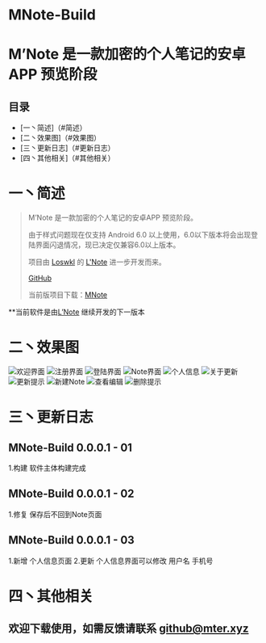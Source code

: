 # MNote-Build
M’Note 是一款加密的个人笔记的安卓APP 预览阶段
==============


## 目录
* [一丶简述]（#简述）
* [二丶效果图]（#效果图）
* [三丶更新日志]（#更新日志）
* [四丶其他相关]（#其他相关）

# 一丶简述
>M’Note 是一款加密的个人笔记的安卓APP 预览阶段。
>
>由于样式问题现在仅支持 Android 6.0 以上使用，6.0以下版本将会出现登陆界面闪退情况，现已决定仅兼容6.0以上版本。
>
>项目由 [Loswkl](https://github.com/loswkl) 的 [L'Note](https://github.com/loswkl/LNote-Preview) 进一步开发而来。
>
>[GitHub](https://github.com/mxnter/MNote-Build)
>
>当前版项目下载：[MNote](https://mxnter.github.io/information/MNote/app/MNote.apk)
>
**当前软件是由[L’Note](https://github.com/loswkl/LNote-Preview) 继续开发的下一版本

# 二丶效果图
![欢迎界面](screenshots/1.png)
![注册界面](screenshots/2.png)
![登陆界面](screenshots/3.png)
![Note界面](screenshots/4.png)
![个人信息](screenshots/5.png)
![关于更新](screenshots/6.png)
![更新提示](screenshots/7.png)
![新建Note](screenshots/8.png)
![查看编辑](screenshots/9.png)
![删除提示](screenshots/10.png)

# 三丶更新日志

## MNote-Build 0.0.0.1 - 01

1.构建 软件主体构建完成

## MNote-Build 0.0.0.1 - 02

1.修复 保存后不回到Note页面

## MNote-Build 0.0.0.1 - 03

1.新增 个人信息页面
2.更新 个人信息界面可以修改 用户名 手机号

# 四丶其他相关

## 欢迎下载使用，如需反馈请联系 github@mter.xyz

